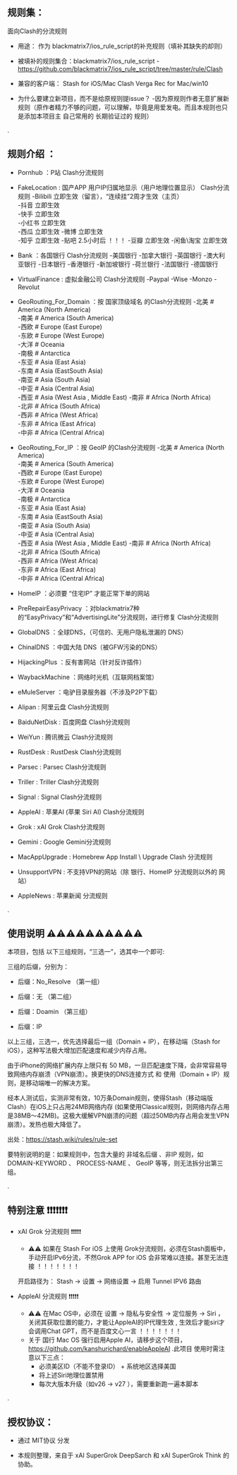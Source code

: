 规则集：
----------------------------------
面向Clash的分流规则

+ 用途： 作为 blackmatrix7/ios_rule_script的补充规则（填补其缺失的却则）

+ 被填补的规则集合：blackmatrix7/ios_rule_script - https://github.com/blackmatrix7/ios_rule_script/tree/master/rule/Clash 

+ 兼容的客户端：	Stash for iOS/Mac
		Clash Verga Rec for Mac/win10

+ 为什么要建立新项目，而不是给原规则提issue？ 
  -因为原规则作者无意扩展新规则（原作者精力不够的问题，可以理解，毕竟是用爱发电。而且本规则也只是添加本项目主 自己常用的 长期验证过的 规则）


.

规则介绍 ：
----------------------------------

+ Pornhub	：P站 Clash分流规则

+ FakeLocation	: 国产APP 用户IP归属地显示（用户地理位置显示） Clash分流规则
  -Bilibili 	立即生效（留言），“连续挂”2周才生效（主页）   
  -抖音    	立即生效   
  -快手    	立即生效  
  -小红书   	立即生效  
  -西瓜     	立即生效
  -微博     	立即生效  
  -知乎     	立即生效 
  -贴吧     	2.5小时后 ！！！
  -豆瓣     	立即生效 
  -闲鱼\淘宝     	立即生效

+ Bank		：各国银行 Clash分流规则
  -美国银行
  -加拿大银行
  -英国银行
  -澳大利亚银行
  -日本银行
  -香港银行
  -新加坡银行
  -荷兰银行
  -法国银行
  -德国银行

+ VirtualFinance : 虚拟金融公司 Clash分流规则
  -Paypal
  -Wise
  -Monzo
  -Revolut

+ GeoRouting_For_Domain ：按 国家顶级域名 的Clash分流规则
  -北美  # America (North America)       
  -南美  # America (South America)       
  -西欧  # Europe (East   Europe)        
  -东欧  # Europe (West   Europe)        
  -大洋  # Oceania                       
  -南极  # Antarctica                    
  -东亚  # Asia (East  Asia)             
  -东南  # Asia (EastSouth Asia)         
  -南亚  # Asia (South Asia)             
  -中亚  # Asia (Central Asia)           
  -西亚  # Asia (West Asia , Middle East)
  -南非  # Africa (North   Africa)       
  -北非  # Africa (South   Africa)       
  -西非  # Africa (West    Africa)       
  -东非  # Africa (East    Africa)       
  -中非  # Africa (Central Africa)   

+ GeoRouting_For_IP 	：按 GeoIP 的Clash分流规则
  -北美  # America (North America)       
  -南美  # America (South America)       
  -西欧  # Europe (East   Europe)        
  -东欧  # Europe (West   Europe)        
  -大洋  # Oceania                       
  -南极  # Antarctica                    
  -东亚  # Asia (East  Asia)             
  -东南  # Asia (EastSouth Asia)         
  -南亚  # Asia (South Asia)             
  -中亚  # Asia (Central Asia)           
  -西亚  # Asia (West Asia , Middle East)
  -南非  # Africa (North   Africa)       
  -北非  # Africa (South   Africa)       
  -西非  # Africa (West    Africa)       
  -东非  # Africa (East    Africa)       
  -中非  # Africa (Central Africa)   

+ HomeIP		：必须要 “住宅IP” 才能正常下单的网站 

+ PreRepairEasyPrivacy	：对blackmatrix7种的“EasyPrivacy“和“AdvertisingLite”分流规则，进行修复 Clash分流规则

+ GlobalDNS		：全球DNS，（可信的、无用户隐私泄漏的 DNS）

+ ChinalDNS		：中国大陆 DNS（被GFW污染的DNS）

+ HijackingPlus		：反有害网站（针对反诈插件） 

+ WaybackMachine	：网络时光机（互联网档案馆）

+ eMuleServer		：电驴目录服务器（不涉及P2P下载）

+ Alipan		: 阿里云盘 Clash分流规则

+ BaiduNetDisk		: 百度网盘 Clash分流规则

+ WeiYun		: 腾讯微云 Clash分流规则

+ RustDesk		: RustDesk Clash分流规则

+ Parsec		: Parsec Clash分流规则

+ Triller		: Triller Clash分流规则

+ Signal		: Signal Clash分流规则

+ AppleAI		: 苹果AI (苹果 Siri AI) Clash分流规则 

+ Grok			: xAI Grok Clash分流规则

+ Gemini		: Google Gemini分流规则

+ MacAppUpgrade		: Homebrew App Install \ Upgrade  Clash 分流规则

+ UnsupportVPN		: 不支持VPN的网站（除 银行、HomeIP 分流规则以外的 网站）

+ AppleNews		: 苹果新闻 分流规则

.

使用说明 ⚠️⚠️⚠️⚠️⚠️⚠️⚠️⚠️⚠️⚠️
----------------------------------

本项目，包括 以下三组规则，“三选一”，选其中一个即可:

三组的后缀，分别为：

  + 后缀：No_Resolve	（第一组）

  + 后缀：无		（第二组）

  + 后缀：Doamin		（第三组）
  + 后缀：IP

以上三组，三选一，优先选择最后一组（Domain + IP），在移动端（Stash for iOS），这种写法极大增加匹配速度和减少内存占用。

由于iPhone的网络扩展内存上限只有 50 MB，一旦匹配速度下降，会非常容易导致网络内存崩溃（VPN崩溃）。换更快的DNS连接方式 和 使用（Domain + IP）规则，是移动端唯一的解决方案。

经本人测试后，实测非常有效，10万条Domain规则，使得Stash（移动端版Clash）在iOS上只占用24MB网络内存 (如果使用Classical规则，则网络内存占用是38MB～42MB)。这极大缓解VPN崩溃的问题（超过50MB内存占用会发生VPN崩溃）。发热也极大降低了。

出处：https://stash.wiki/rules/rule-set 

要特别说明的是：如果规则中，包含大量的 非域名后缀 、非IP 规则，如 DOMAIN-KEYWORD 、 PROCESS-NAME 、 GeoIP 等等，则无法拆分出第三组。




.

特别注意 ❗️❗️❗️❗️❗️❗️❗️
----------------------------------

+ xAI Grok 分流规则 ❗️❗️❗️❗️❗️

    - ⚠️⚠️  如果在 Stash For iOS 上使用 Grok分流规则，必须在Stash面板中，手动开启IPv6分流，不然Grok APP for iOS 会非常难以连接。甚至无法连接 ！！！！！！！ 

	开启路径为： Stash -> 设置 -> 网络设置 -> 启用 Tunnel IPV6 路由

+ AppleAI 分流规则 ❗️❗️❗️❗️❗️

    - ⚠️⚠️ 在Mac OS中，必须在 设置 -> 隐私与安全性 -> 定位服务 -> Siri ，关闭其获取位置的能力，才能让AppleAI的IP代理生效 , 生效后才能siri才会调用Chat GPT，而不是百度文心一言 ！！！！！！！
    - 关于 国行 Mac OS 强行启用Apple AI，请移步这个项目，https://github.com/kanshurichard/enableAppleAI  .此项目 使用时需注意以下三点：
        -  必须美区ID（不能不登录ID） + 系统地区选择美国 
        -  将上述Siri地理位置禁用
        -  每次大版本升级（如v26 -> v27 ），需要重新跑一遍本脚本

.

授权协议：
----------------------------------

+ 通过 MIT协议 分发

+ 本规则整理，来自于 xAI SuperGrok DeepSarch 和 xAI SuperGrok Think 的协助。 





